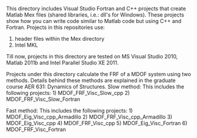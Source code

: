 This directory includes Visual Studio Fortran and C++ projects that create Matlab Mex files (shared libraries, i.e.: dll's for Windows). These projects show how you can write code similar to Matlab code but using C++ and Fortran.
Projects in this repositories use:
1) header files within the Mex directory
2) Intel MKL

Till now, projects in this directory are tested on MS Visual Studio 2010, Matlab 2011b and Intel Parallel Studio XE 2011.

Projects under this directory calculate the FRF of a MDOF system using two methods. Details behind these methods are explained in the graduate course AER 631: Dynamics of Structures.
Slow method:
	This includes the following projects:
	1) MDOF_FRF_Visc_Slow_cpp
	2) MDOF_FRF_Visc_Slow_Fortran
	
Fast method:
	This includes the following projects:
	1) MDOF_Eig_Visc_cpp_Armadillo
	2) MDOF_FRF_Visc_cpp_Armadillo
	3) MDOF_Eig_Visc_cpp
	4) MDOF_FRF_Visc_cpp
	5) MDOF_Eig_Visc_Fortran
	6) MDOF_FRF_Visc_Fortran